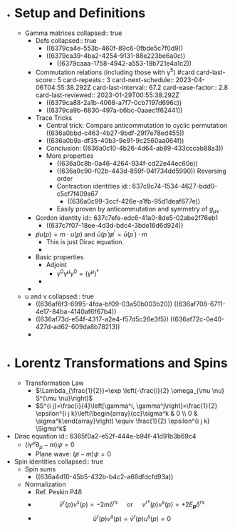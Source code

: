 - # Setup and Definitions
	- Gamma matrices
	  collapsed:: true
		- Defs
		  collapsed:: true
			- ((6379ca4e-553b-460f-89c6-0fbde5c7f0d9))
			- ((6379ca39-4ba2-4254-9131-88e223be6a0c))
				- ((6379caaa-1758-4942-a553-19b721e4a1c2))
		- Commutation relations (including those with $\gamma^5$)  #card
		  card-last-score:: 5
		  card-repeats:: 3
		  card-next-schedule:: 2023-04-06T04:55:38.292Z
		  card-last-interval:: 67.2
		  card-ease-factor:: 2.8
		  card-last-reviewed:: 2023-01-29T00:55:38.292Z
			- ((6379ca88-2a1b-4068-a7f7-0cb7197d696c))
			- ((6379ca9b-6830-497a-b6bc-0aaec1f62441))
		- Trace Tricks
			- Central trick: Compare anticommutation to cyclic permutation ((636a0bbd-c463-4b27-9bdf-29f7e78ed455))
			- ((636a0b9a-df35-40b3-9e91-9c2560aa064f))
			- Conclusion: ((636a0c10-4b26-4d64-ab89-433cccab88a3))
			- More properties
				- ((636a0c8b-0a46-4264-934f-cd22e44ec60e))
				- ((636a0c90-f02b-443d-859f-94f734dd5990))
				  Reversing order
				- Contraction identities
				  id:: 637c8c74-1534-4627-bdd0-c5cf7f409a67
					- ((636a0c99-3ccf-426e-a1fb-95d1deaf677e))
				- Easily proven by anticommutation and symmetry of $g_{\mu\nu}$
		- Gordon identity
		  id:: 637c7efe-edc6-41a0-8de5-02abe2f76eb1
			- ((637c7f07-18ee-4d3d-bdc4-3bde16d6d924))
		- $\not p u(p)=m \cdot u(p)$ and $\bar{u}\left(p^{\prime}\right) \not p^{\prime}=\bar{u}\left(p^{\prime}\right) \cdot m$
			- This is just Dirac equation.
			-
		- Basic properties
			- Adjoint
				- $\gamma^0 \gamma^\mu \gamma^0=\left(\gamma^\mu\right)^{\dagger}$
			-
		-
	- u and v
	  collapsed:: true
		- ((636af6f3-6995-4fda-bf09-03a50b003b20))
		  ((636af708-6711-4e17-84ba-4140af6f67b4))
		- ((636af73d-e54f-4317-a2e4-f57d5c26e3f5))
		  ((636af72c-0e40-427d-ad62-609da8b78213))
		-
- # Lorentz Transformations and Spins
	- Transformation Law
		- $\Lambda_{\frac{1}{2}}=\exp \left(-\frac{i}{2} \omega_{\mu \nu} S^{\mu \nu}\right)$
		- $S^{i j}=\frac{i}{4}\left[\gamma^i, \gamma^j\right]=\frac{1}{2} \epsilon^{i j k}\left(\begin{array}{cc}\sigma^k & 0 \\ 0 & \sigma^k\end{array}\right) \equiv \frac{1}{2} \epsilon^{i j k} \Sigma^k$
- Dirac equation
  id:: 6385f0a2-e52f-444e-b94f-41d91b3b69c4
	- $(i\gamma^\mu\partial_\mu -m) \psi=0$
		- Plane wave: $(\not p-m)\psi=0$
- Spin identities
  collapsed:: true
	- Spin sums
		- ((636a4d10-45b5-432b-b4c2-a66dfdcfd93a))
	- Normalization
		- Ref. Peskin P48
		- $$
		  \bar{v}^r(p) v^s(p)=-2 m \delta^{r s} \quad \text { or } \quad v^{r \dagger}(p) v^s(p)=+2 E_{\mathbf{p}} \delta^{r s}
		  $$
		- $$
		  \bar{u}^r(p) v^s(p)=\bar{v}^r(p) u^s(p)=0
		  $$